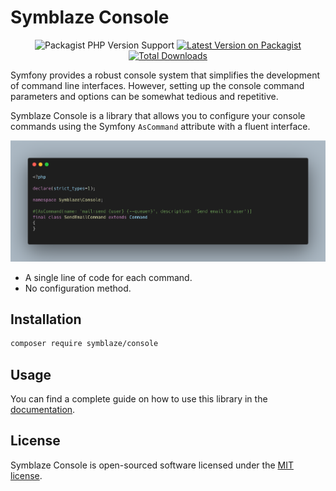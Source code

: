 # Symblaze Console

<div align="center">

<img alt="Packagist PHP Version Support" src="https://img.shields.io/packagist/php-v/symblaze/console">

<a href="https://packagist.org/packages/imdhemy/laravel-purchases">
    <img src="https://img.shields.io/packagist/v/symblaze/console.svg?style=flat-square" alt="Latest Version on Packagist">
</a>

<a href="https://packagist.org/packages/imdhemy/laravel-purchases/stats">
    <img src="https://img.shields.io/packagist/dt/symblaze/console.svg?style=flat-square" alt="Total Downloads">
</a>

</div>

Symfony provides a robust console system that simplifies the development of command line interfaces.
However, setting up the console command parameters and options can be somewhat tedious and repetitive.

Symblaze Console is a library that allows you to configure your console commands using the Symfony `AsCommand`
attribute with a fluent interface.

![Symblaze Console screenshot](docs/screenshot.png)

- A single line of code for each command.
- No configuration method.

## Installation

```bash
composer require symblaze/console
```

## Usage

You can find a complete guide on how to use this library in the [documentation](/docs).

## License

Symblaze Console is open-sourced software licensed under the [MIT license](LICENSE).
